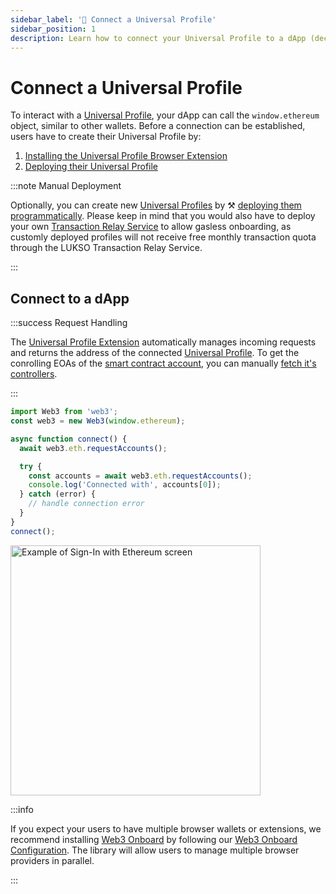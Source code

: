 ```yaml
---
sidebar_label: '🔗 Connect a Universal Profile'
sidebar_position: 1
description: Learn how to connect your Universal Profile to a dApp (decentralized application) on LUKSO.
---
```


# Connect a Universal Profile

To interact with a [Universal Profile](../../standards/universal-profile/introduction.md), your dApp can call the `window.ethereum` object, similar to other wallets. Before a connection can be established, users have to create their Universal Profile by:

1. [Installing the Universal Profile Browser Extension](/install-up-browser-extension)
2. [Deploying their Universal Profile](https://my.universalprofile.cloud)

:::note Manual Deployment

Optionally, you can create new [Universal Profiles](../../standards/universal-profile/introduction.md) by ⚒️ [deploying them programmatically](../../learn/expert-guides/universal-profile/create-profile.md). Please keep in mind that you would also have to deploy your own [Transaction Relay Service](../../standards/relayer-api.md) to allow gasless onboarding, as customly deployed profiles will not receive free monthly transaction quota through the LUKSO Transaction Relay Service.

:::

## Connect to a dApp

:::success Request Handling

The [Universal Profile Extension](/install-up-browser-extension) automatically manages incoming requests and returns the address of the connected [Universal Profile](../../standards/universal-profile/introduction.md). To get the conrolling EOAs of the [smart contract account](../../standards/universal-profile/lsp0-erc725account.md), you can manually [fetch it's controllers](../expert-guides/key-manager/get-controller-permissions.md).

:::

```js
import Web3 from 'web3';
const web3 = new Web3(window.ethereum);

async function connect() {
  await web3.eth.requestAccounts();

  try {
    const accounts = await web3.eth.requestAccounts();
    console.log('Connected with', accounts[0]);
  } catch (error) {
    // handle connection error
  }
}
connect();
```

<div style={{textAlign: 'center'}}>

<img
    src="/img/learn/up_extension_connect.png"
    alt="Example of Sign-In with Ethereum screen"
    width="400"
/>

</div>

:::info

If you expect your users to have multiple browser wallets or extensions, we recommend installing [Web3 Onboard](https://onboard.blocknative.com/) by following our [Web3 Onboard Configuration](./web3-onboard.md). The library will allow users to manage multiple browser providers in parallel.

:::
